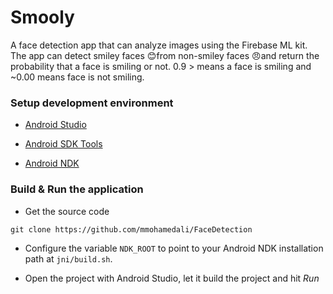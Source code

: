 # Smooly
A face detection app that can analyze images using the Firebase ML kit. The app can detect smiley faces 😊from non-smiley faces 😠and return the probability that a face is smiling or not. 0.9 > means a face is smiling and ~0.00 means face is not smiling.

### Setup development environment

* [Android Studio](http://developer.android.com/intl/es/sdk/index.html)

* [Android SDK Tools](http://developer.android.com/intl/es/sdk/index.html#Other)

* [Android NDK](http://developer.android.com/intl/es/ndk/downloads/index.html)

### Build & Run the application

* Get the source code

```
git clone https://github.com/mmohamedali/FaceDetection
```

* Configure the variable `NDK_ROOT` to point to your Android NDK installation path at `jni/build.sh`.

* Open the project with Android Studio, let it build the project and hit _*Run*_
